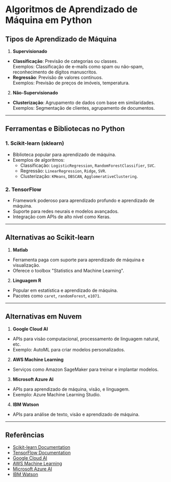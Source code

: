# Algoritmos de Aprendizado de Máquina em Python

## Tipos de Aprendizado de Máquina
1. **Supervisionado**  
  - **Classificação**: Previsão de categorias ou classes.  
    Exemplos: Classificação de e-mails como spam ou não-spam, reconhecimento de dígitos manuscritos.  
  - **Regressão**: Previsão de valores contínuos.  
    Exemplos: Previsão de preços de imóveis, temperatura.

2. **Não-Supervisionado**  
  - **Clusterização**: Agrupamento de dados com base em similaridades.  
    Exemplos: Segmentação de clientes, agrupamento de documentos.

---

## Ferramentas e Bibliotecas no Python

### 1. **Scikit-learn (sklearn)**  
  - Biblioteca popular para aprendizado de máquina.  
  - Exemplos de algoritmos:  
    - Classificação: `LogisticRegression`, `RandomForestClassifier`, `SVC`.  
    - Regressão: `LinearRegression`, `Ridge`, `SVR`.  
    - Clusterização: `KMeans`, `DBSCAN`, `AgglomerativeClustering`.

### 2. **TensorFlow**  
  - Framework poderoso para aprendizado profundo e aprendizado de máquina.  
  - Suporte para redes neurais e modelos avançados.  
  - Integração com APIs de alto nível como Keras.

---

## Alternativas ao Scikit-learn
1. **Matlab**  
  - Ferramenta paga com suporte para aprendizado de máquina e visualização.  
  - Oferece o toolbox "Statistics and Machine Learning".

2. **Linguagem R**  
  - Popular em estatística e aprendizado de máquina.  
  - Pacotes como `caret`, `randomForest`, `e1071`.

---

## Alternativas em Nuvem
1. **Google Cloud AI**  
  - APIs para visão computacional, processamento de linguagem natural, etc.  
  - Exemplo: AutoML para criar modelos personalizados.

2. **AWS Machine Learning**  
  - Serviços como Amazon SageMaker para treinar e implantar modelos.

3. **Microsoft Azure AI**  
  - APIs para aprendizado de máquina, visão, e linguagem.  
  - Exemplo: Azure Machine Learning Studio.

4. **IBM Watson**  
  - APIs para análise de texto, visão e aprendizado de máquina.

---

## Referências
- [Scikit-learn Documentation](https://scikit-learn.org/)
- [TensorFlow Documentation](https://www.tensorflow.org/)
- [Google Cloud AI](https://cloud.google.com/products/ai)
- [AWS Machine Learning](https://aws.amazon.com/machine-learning/)
- [Microsoft Azure AI](https://azure.microsoft.com/en-us/products/machine-learning/)
- [IBM Watson](https://www.ibm.com/watson)
